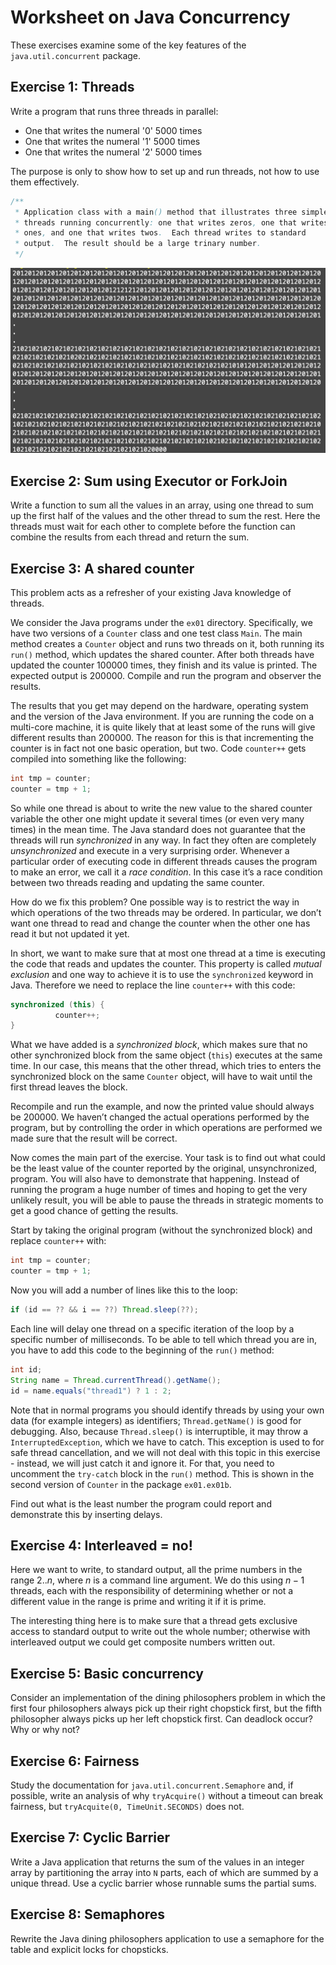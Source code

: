 # Worksheet on Java Concurrency

These exercises examine some of the key features of the `java.util.concurrent` package.


## Exercise 1: Threads

Write a program that runs three threads in parallel:

+ One that writes the numeral '0' 5000 times
+ One that writes the numeral '1' 5000 times
+ One that writes the numeral '2' 5000 times

The purpose is only to show how to set up and run threads, not how to use them effectively.

```java
/**
 * Application class with a main() method that illustrates three simple
 * threads running concurrently: one that writes zeros, one that writes
 * ones, and one that writes twos.  Each thread writes to standard
 * output.  The result should be a large trinary number.
 */
```

![Numbers](images/numbers.png)
 
## Exercise 2: Sum using Executor or ForkJoin

Write a function to sum all the values in an array, using one thread to sum up the first half of the values and the other thread to sum the rest. 
Here the threads must wait for each other to complete before the function can combine the results from 
each thread and return the sum.


## Exercise 3: A shared counter

This problem acts as a refresher of your existing Java knowledge of threads.

We consider the Java programs under the `ex01` directory. 
Specifically, we have two versions of a `Counter` class and one test class `Main`.
The main method creates a `Counter` object and runs two threads on it, 
both running its `run()` method, which updates the shared counter. 
After both threads have updated the counter 100000 times, they finish and its value is printed. 
The expected output is 200000. Compile and run the program and observer the results.

The results that you get may depend on the hardware, operating system and the version of the Java environment. 
If you are running the code on a multi-core machine, it is quite likely that at least some of the runs 
will give different results than 200000.
The reason for this is that incrementing the counter is in fact not one basic operation, but two. 
Code `counter++` gets compiled into something like the following:

```java
int tmp = counter;
counter = tmp + 1;
```

So while one thread is about to write the new value to the shared counter variable the other one might update it several times (or even very many times) in the mean time. 
The Java standard does not guarantee that the threads will run *synchronized* in any way. 
In fact they often are completely *unsynchronized* and execute in a very surprising order. 
Whenever a particular order of executing code in different threads causes the program to make an error, 
we call it a *race condition*. 
In this case it’s a race condition between two threads reading and updating the same counter.

How do we fix this problem? 
One possible way is to restrict the way in which operations of the two threads may be ordered. 
In particular, we don’t want one thread to read and change the counter when the other one has read it 
but not updated it yet.

In short, we want to make sure that at most one thread at a time is executing the code that reads and updates the counter. 
This property is called *mutual exclusion* and one way to achieve it is to use the `synchronized` 
keyword in Java. 
Therefore we need to replace the line `counter++` with this code:

```java
synchronized (this) {
          counter++;
}
```

What we have added is a *synchronized block*, which makes sure that no other synchronized block from the same object (`this`) executes at the same time. 
In our case, this means that the other thread, which tries to enters the synchronized block on the same `Counter` object, will have to wait until the first thread leaves the block.

Recompile and run the example, and now the printed value should always be 200000. 
We haven’t changed the actual operations performed by the program, but by controlling the order in 
which operations are performed we made sure that the result will be correct.

Now comes the main part of the exercise. 
Your task is to find out what could be the least value of the counter reported by the original, unsynchronized, program. 
You will also have to demonstrate that happening. 
Instead of running the program a huge number of times and hoping to get the very unlikely result, 
you will be able to pause the threads in strategic moments to get a good chance of getting the results.

Start by taking the original program (without the synchronized block) and replace `counter++` with:

```java
int tmp = counter;
counter = tmp + 1;
```

Now you will add a number of lines like this to the loop:

```java
if (id == ?? && i == ??) Thread.sleep(??);
```

Each line will delay one thread on a specific iteration of the loop by a specific number of milliseconds. 
To be able to tell which thread you are in, you have to add this code to the beginning of the `run()` method:

```java
int id;
String name = Thread.currentThread().getName();
id = name.equals("thread1") ? 1 : 2;
```

Note that in normal programs you should identify threads by using your own data (for example integers) as identifiers; `Thread.getName()` is good for debugging. 
Also, because `Thread.sleep()` is interruptible, it may throw a `InterruptedException`, 
which we have to catch. 
This exception is used to for safe thread cancellation, and we will not deal with this topic in this exercise - instead, we will just catch it and ignore it. 
For that, you need to uncomment the `try-catch` block in the `run()` method.
This is shown in the second version of `Counter` in the package `ex01.ex01b`.

Find out what is the least number the program could report and demonstrate this by inserting delays.

## Exercise 4: Interleaved = no!

Here we want to write, to standard output, all the prime numbers in the range $2..n$, where $n$ is a command line argument. 
We do this using $n-1$ threads, each with the responsibility of determining whether or not a different 
value in the range is prime and writing it if it is prime. 

The interesting thing here is to make sure that a thread gets exclusive access to standard output to 
write out the whole number; otherwise with interleaved output we could get composite numbers written out.

## Exercise 5: Basic concurrency

Consider an implementation of the dining philosophers problem in which the first four philosophers always pick up their right chopstick first, but the fifth philosopher always picks up her left chopstick first. 
Can deadlock occur? Why or why not?


## Exercise 6: Fairness

Study the documentation for `java.util.concurrent.Semaphore` and, if possible, write an analysis of why `tryAcquire()` without a timeout can break fairness, but `tryAcquite(0, TimeUnit.SECONDS)` does not.

## Exercise 7: Cyclic Barrier

Write a Java application that returns the sum of the values in an integer array by partitioning the array into `N` parts, each of which are summed by a unique thread. 
Use a cyclic barrier whose runnable sums the partial sums.

## Exercise 8: Semaphores

Rewrite the Java dining philosophers application to use a semaphore for the table and explicit locks for chopsticks.




